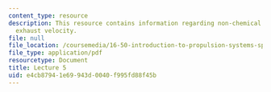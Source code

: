 ```yaml
---
content_type: resource
description: This resource contains information regarding non-chemical rockets; optimum
  exhaust velocity.
file: null
file_location: /coursemedia/16-50-introduction-to-propulsion-systems-spring-2012/e4cb87941e69943d0040f995fd88f45b_MIT16_50S12_lec5.pdf
file_type: application/pdf
resourcetype: Document
title: Lecture 5
uid: e4cb8794-1e69-943d-0040-f995fd88f45b
---
```

